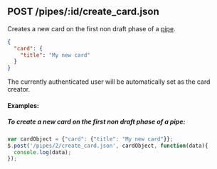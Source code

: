 ## POST /pipes/:id/create_card.json

Creates a new card on the first non draft phase of a [pipe](pipe.md). 

```json
{
  "card": {
    "title": "My new card"
  }
}
```
The currently authenticated user will be automatically set as the card creator.

#### Examples:

##### To create a new card on the first non draft phase of a pipe:

```javascript
var cardObject = {"card": {"title": "My new card"}};
$.post('/pipes/2/create_card.json', cardObject, function(data){
  console.log(data);
});
```
